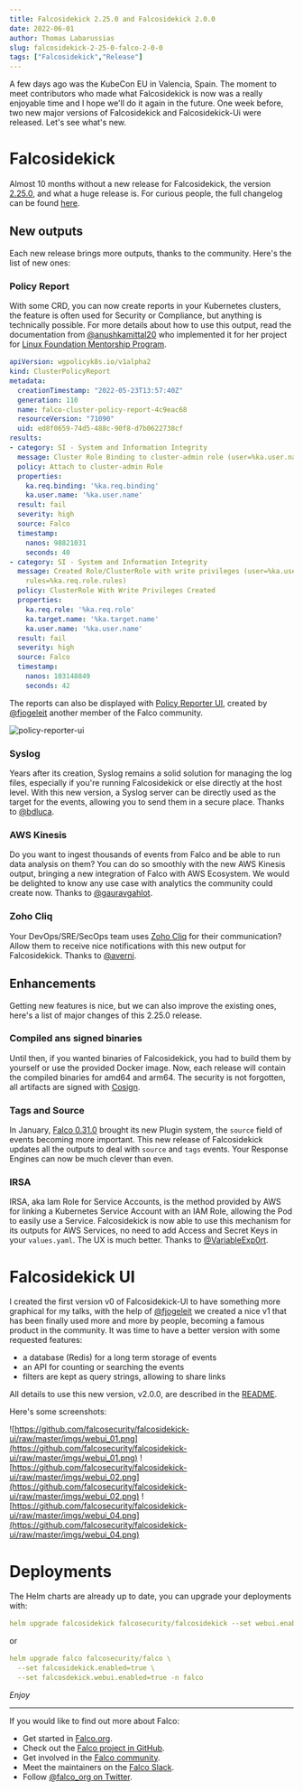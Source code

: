 ```yaml
---
title: Falcosidekick 2.25.0 and Falcosidekick 2.0.0
date: 2022-06-01
author: Thomas Labarussias
slug: falcosidekick-2-25-0-falco-2-0-0
tags: ["Falcosidekick","Release"]
---
```


A few days ago was the KubeCon EU in Valencia, Spain. The moment to meet contributors who made what Falcosidekick is now was a really enjoyable time and I hope we'll do it again in the future. One week before, two new major versions of Falcosidekick and Falcosidekick-Ui were released. Let's see what's new.

# Falcosidekick

Almost 10 months without a new release for Falcosidekick, the version [2.25.0](https://github.com/falcosecurity/falcosidekick/releases/tag/2.25.0), and what a huge release is. For curious people, the full changelog can be found [here](https://github.com/falcosecurity/falcosidekick/releases/tag/2.25.0).

## New outputs

Each new release brings more outputs, thanks to the community. Here's the list of new ones:

### Policy Report

With some CRD, you can now create reports in your Kubernetes clusters, the feature is often used for Security or Compliance, but anything is technically possible. For more details about how to use this output, read the documentation from [@anushkamittal20](https://github.com/anushkamittal20) who implemented it for her project for [Linux Foundation Mentorship Program](https://lfxms22.sched.com/event/tRXy/understanding-falco-and-policy-report-output-for-falcosidekick-anushka-mittal-nirmata-india).

```yaml
apiVersion: wgpolicyk8s.io/v1alpha2
kind: ClusterPolicyReport
metadata:
  creationTimestamp: "2022-05-23T13:57:40Z"
  generation: 110
  name: falco-cluster-policy-report-4c9eac68
  resourceVersion: "71090"
  uid: ed8f0659-74d5-488c-90f8-d7b0622738cf
results:
- category: SI - System and Information Integrity
  message: Cluster Role Binding to cluster-admin role (user=%ka.user.name subject=%ka.req.binding.subjects)
  policy: Attach to cluster-admin Role
  properties:
    ka.req.binding: '%ka.req.binding'
    ka.user.name: '%ka.user.name'
  result: fail
  severity: high
  source: Falco
  timestamp:
    nanos: 98821031
    seconds: 40
- category: SI - System and Information Integrity
  message: Created Role/ClusterRole with write privileges (user=%ka.user.name role=%ka.target.name
    rules=%ka.req.role.rules)
  policy: ClusterRole With Write Privileges Created
  properties:
    ka.req.role: '%ka.req.role'
    ka.target.name: '%ka.target.name'
    ka.user.name: '%ka.user.name'
  result: fail
  severity: high
  source: Falco
  timestamp:
    nanos: 103148849
    seconds: 42
```

The reports can also be displayed with [Policy Reporter UI](https://github.com/kyverno/policy-reporter-ui), created by [@fjogeleit](https://github.com/fjogeleit) another member of the Falco community.

![policy-reporter-ui](/img/falcosidekick-2-25-0-policy-reporter-ui.png)

### Syslog

Years after its creation, Syslog remains a solid solution for managing the log files, especially if you're running Falcosidekick or else directly at the host level. With this new version, a Syslog server can be directly used as the target for the events, allowing you to send them in a secure place. Thanks to [@bdluca](https://github.com/bdluca). 

### AWS Kinesis

Do you want to ingest thousands of events from Falco and be able to run data analysis on them? You can do so smoothly with the new AWS Kinesis output, bringing a new integration of Falco with AWS Ecosystem. We would be delighted to know any use case with analytics the community could create now. Thanks to [@gauravgahlot](https://github.com/gauravgahlot).

### Zoho Cliq

Your DevOps/SRE/SecOps team uses [Zoho Cliq](https://www.zoho.com/cliq/) for their communication? Allow them to receive nice notifications with this new output for Falcosidekick. Thanks to [@averni](https://github.com/averni).

## Enhancements

Getting new features is nice, but we can also improve the existing ones, here's a list of major changes of this 2.25.0 release.

### Compiled ans signed binaries

Until then, if you wanted binaries of Falcosidekick, you had to build them by yourself or use the provided Docker image. Now, each release will contain the compiled binaries for amd64 and arm64. The security is not forgotten, all artifacts are signed with [Cosign](https://docs.sigstore.dev/cosign/overview/).

### Tags and Source

In January, [Falco 0.31.0](https://falco.org/blog/falco-0-31-0/) brought its new Plugin system, the `source` field of events becoming more important. This new release of Falcosidekick updates all the outputs to deal with `source` and `tags` events. Your Response Engines can now be much clever than even.

### IRSA

IRSA, aka Iam Role for Service Accounts, is the method provided by AWS for linking a Kubernetes Service Account with an IAM Role, allowing the Pod to easily use a Service. Falcosidekick is now able to use this mechanism for its outputs for AWS Services, no need to add Access and Secret Keys in your `values.yaml`. The UX is much better. Thanks to [@VariableExp0rt](https://github.com/VariableExp0rt).

# Falcosidekick UI

I created the first version v0 of Falcosidekick-UI to have something more graphical for my talks, with the help of [@fjogeleit](https://github.com/fjogeleit) we created a nice v1 that has been finally used more and more by people, becoming a famous product in the community. 
It was time to have a better version with some requested features:
* a database (Redis) for a long term storage of events
* an API for counting or searching the events
* filters are kept as query strings, allowing to share links

All details to use this new version, v2.0.0, are described in the [README](https://github.com/falcosecurity/falcosidekick-ui).

Here's some screenshots:

![https://github.com/falcosecurity/falcosidekick-ui/raw/master/imgs/webui_01.png](https://github.com/falcosecurity/falcosidekick-ui/raw/master/imgs/webui_01.png)
![https://github.com/falcosecurity/falcosidekick-ui/raw/master/imgs/webui_02.png](https://github.com/falcosecurity/falcosidekick-ui/raw/master/imgs/webui_02.png)
![https://github.com/falcosecurity/falcosidekick-ui/raw/master/imgs/webui_04.png](https://github.com/falcosecurity/falcosidekick-ui/raw/master/imgs/webui_04.png)

# Deployments

The Helm charts are already up to date, you can upgrade your deployments with:

```yaml
helm upgrade falcosidekick falcosecurity/falcosidekick --set webui.enabled=true -n falco
```
or
```yaml
helm upgrade falco falcosecurity/falco \
  --set falcosidekick.enabled=true \
  --set falcosdekick.webui.enabled=true -n falco
```

*Enjoy*

----

If you would like to find out more about Falco:

- Get started in [Falco.org](http://falco.org/).
- Check out the
  [Falco project in GitHub](https://github.com/falcosecurity/falco).
- Get involved in the [Falco community](https://falco.org/community/).
- Meet the maintainers on the
  [Falco Slack](https://kubernetes.slack.com/?redir=%2Farchives%2FCMWH3EH32).
- Follow [@falco_org on Twitter](https://twitter.com/falco_org).

